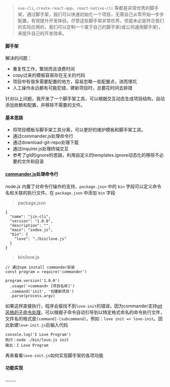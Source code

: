 

> `vue-cli`, `create-react-app`、`react-native-cli` 等都是非常优秀的脚手架，通过脚手架，我们可以快速初始化一个项目，无需自己从零开始一步步配置，有效提升开发体验。尽管这些脚手架非常优秀，但是未必是符合我们的实际应用的，我们可以定制一个属于自己的脚手架(或公司通用脚手架)，来提升自己的开发效率。

#### 脚手架

解决的问题：

- 重复性工作，繁琐而且浪费时间
- copy过来的模板容易存在无关的代码
- 项目中有很多需要配置的地方，容易忽略一些配置点，进而埋坑
- 人工操作永远都有可能犯错，建新项目时，总要花时间去排错

 针对以上问题，我开发了一个脚手架工具，可以根据交互动态生成项目结构，自动添加依赖和配置，并移除不需要的文件。 

#### 基本思路

- 将项目模板与脚手架工具分离，可以更好的维护模板和脚手架工具。
- 通过commander.js处理命令行
- 通过download-git-repo处理下载
- 通过inquirer.js处理终端交互
- 参考了git的ignore的思路，利用自定义的templates.ignore动态化的移除不必要的文件和目录

#### [commander.js](https://github.com/tj/commander.js/blob/master/Readme_zh-CN.md)处理命令行

 node.js 内置了对命令行操作的支持，`package.json` 中的 `bin` 字段可以定义命令名和关联的执行文件。在 `package.json` 中添加 `bin` 字段 

> package.json 

```
{
  "name": "jin-cli",
  "version": "1.0.0",
  "description": "",
  "main": "index.js",
  "bin": {
    "love": "./bin/love.js"
  }
}
```

> bin/love.js

```
// 通过npm install commander安装
const program = require('commander')

program.version('1.0.0')
  .usage('<command> [项目名称]')
  .command('init', '创建新项目')
  .parse(process.argv)
```

如果这样直接执行，程序会报找不到`love-init`的错误，因为commander支持[git风格的子命令处理](https://github.com/tj/commander.js#git-style-sub-commands)，可以根据子命令自动引导到以特定格式命名的命令执行文件，文件名的格式是`[command]-[subcommand]`，例如：`love init => love-init`。因此新建`love-init.js`后输入代码

```
console.log('I Love Program')
执行：node ./bin/love.js init
输出：I Love Program
```

再来看看`love-init.js`如何实现脚手架的各项功能

#### 功能实现

##### .......

